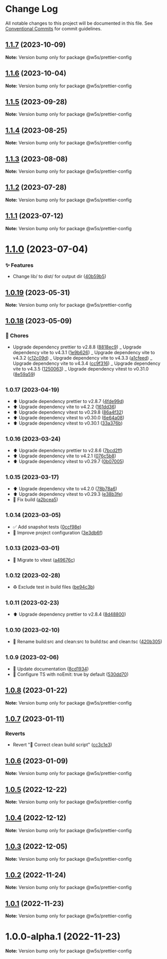 # Change Log

All notable changes to this project will be documented in this file.
See [Conventional Commits](https://conventionalcommits.org) for commit guidelines.

## [1.1.7](https://github.com/w5s/project-config/compare/@w5s/prettier-config@1.1.6...@w5s/prettier-config@1.1.7) (2023-10-09)

**Note:** Version bump only for package @w5s/prettier-config

## [1.1.6](https://github.com/w5s/project-config/compare/@w5s/prettier-config@1.1.5...@w5s/prettier-config@1.1.6) (2023-10-04)

**Note:** Version bump only for package @w5s/prettier-config

## [1.1.5](https://github.com/w5s/project-config/compare/@w5s/prettier-config@1.1.4...@w5s/prettier-config@1.1.5) (2023-09-28)

**Note:** Version bump only for package @w5s/prettier-config

## [1.1.4](https://github.com/w5s/project-config/compare/@w5s/prettier-config@1.1.3...@w5s/prettier-config@1.1.4) (2023-08-25)

**Note:** Version bump only for package @w5s/prettier-config

## [1.1.3](https://github.com/w5s/project-config/compare/@w5s/prettier-config@1.1.2...@w5s/prettier-config@1.1.3) (2023-08-08)

**Note:** Version bump only for package @w5s/prettier-config

## [1.1.2](https://github.com/w5s/project-config/compare/@w5s/prettier-config@1.1.1...@w5s/prettier-config@1.1.2) (2023-07-28)

**Note:** Version bump only for package @w5s/prettier-config

## [1.1.1](https://github.com/w5s/project-config/compare/@w5s/prettier-config@1.1.0...@w5s/prettier-config@1.1.1) (2023-07-12)

**Note:** Version bump only for package @w5s/prettier-config

# [1.1.0](https://github.com/w5s/project-config/compare/@w5s/prettier-config@1.0.19...@w5s/prettier-config@1.1.0) (2023-07-04)

### ✨ Features

- Change lib/ to dist/ for output dir ([40b59b5](https://github.com/w5s/project-config/commit/40b59b5))

## [1.0.19](https://github.com/w5s/project-config/compare/@w5s/prettier-config@1.0.18...@w5s/prettier-config@1.0.19) (2023-05-31)

**Note:** Version bump only for package @w5s/prettier-config

## [1.0.18](https://github.com/w5s/project-config/compare/@w5s/prettier-config@1.0.17...@w5s/prettier-config@1.0.18) (2023-05-09)

### 🎫 Chores

- Upgrade dependency prettier to v2.8.8 ([8818ec9](https://github.com/w5s/project-config/commit/8818ec9)) _ Upgrade dependency vite to v4.3.1 ([1e9b626](https://github.com/w5s/project-config/commit/1e9b626)) _ Upgrade dependency vite to v4.3.2 ([c12c09d](https://github.com/w5s/project-config/commit/c12c09d)) _ Upgrade dependency vite to v4.3.3 ([a1cfeed](https://github.com/w5s/project-config/commit/a1cfeed)) _ Upgrade dependency vite to v4.3.4 ([cc9f316](https://github.com/w5s/project-config/commit/cc9f316)) _ Upgrade dependency vite to v4.3.5 ([1250063](https://github.com/w5s/project-config/commit/1250063)) _ Upgrade dependency vitest to v0.31.0 ([8e59a59](https://github.com/w5s/project-config/commit/8e59a59))

## <small>1.0.17 (2023-04-19)</small>

- ⬆️ Upgrade dependency prettier to v2.8.7 ([4fde99d](https://github.com/w5s/project-config/commit/4fde99d))
- ⬆️ Upgrade dependency vite to v4.2.2 ([161dd36](https://github.com/w5s/project-config/commit/161dd36))
- ⬆️ Upgrade dependency vitest to v0.29.8 ([86a4f32](https://github.com/w5s/project-config/commit/86a4f32))
- ⬆️ Upgrade dependency vitest to v0.30.0 ([6e64a08](https://github.com/w5s/project-config/commit/6e64a08))
- ⬆️ Upgrade dependency vitest to v0.30.1 ([33a376b](https://github.com/w5s/project-config/commit/33a376b))

## <small>1.0.16 (2023-03-24)</small>

- ⬆️ Upgrade dependency prettier to v2.8.6 ([7bcd2ff](https://github.com/w5s/project-config/commit/7bcd2ff))
- ⬆️ Upgrade dependency vite to v4.2.1 ([076c5b8](https://github.com/w5s/project-config/commit/076c5b8))
- ⬆️ Upgrade dependency vitest to v0.29.7 ([0b07005](https://github.com/w5s/project-config/commit/0b07005))

## <small>1.0.15 (2023-03-17)</small>

- ⬆️ Upgrade dependency vite to v4.2.0 ([78b78a6](https://github.com/w5s/project-config/commit/78b78a6))
- ⬆️ Upgrade dependency vitest to v0.29.3 ([e38b3fe](https://github.com/w5s/project-config/commit/e38b3fe))
- 💚 Fix build ([a2bcea5](https://github.com/w5s/project-config/commit/a2bcea5))

## <small>1.0.14 (2023-03-05)</small>

- ✅ Add snapshot tests ([0ccf98e](https://github.com/w5s/project-config/commit/0ccf98e))
- 🔧 Improve project configuration ([3e3db6f](https://github.com/w5s/project-config/commit/3e3db6f))

## <small>1.0.13 (2023-03-01)</small>

- 👷 Migrate to vitest ([a49676c](https://github.com/w5s/project-config/commit/a49676c))

## <small>1.0.12 (2023-02-28)</small>

- ♻️ Exclude test in build files ([be94c3b](https://github.com/w5s/project-config/commit/be94c3b))

## <small>1.0.11 (2023-02-23)</small>

- ⬆️ Upgrade dependency prettier to v2.8.4 ([8d48800](https://github.com/w5s/project-config/commit/8d48800))

## <small>1.0.10 (2023-02-10)</small>

- 👷 Rename build:src and clean:src to build:tsc and clean:tsc ([420b305](https://github.com/w5s/project-config/commit/420b305))

## <small>1.0.9 (2023-02-06)</small>

- 📝 Update documentation ([8cd1934](https://github.com/w5s/project-config/commit/8cd1934))
- 🔧 Configure TS with noEmit: true by default ([530dd70](https://github.com/w5s/project-config/commit/530dd70))

## [1.0.8](https://github.com/w5s/project-config/compare/@w5s/prettier-config@1.0.7...@w5s/prettier-config@1.0.8) (2023-01-22)

**Note:** Version bump only for package @w5s/prettier-config

## [1.0.7](https://github.com/w5s/project-config/compare/@w5s/prettier-config@1.0.6...@w5s/prettier-config@1.0.7) (2023-01-11)

### Reverts

- Revert "💚 Correct clean build script" ([cc3c1e3](https://github.com/w5s/project-config/commit/cc3c1e3f20b3fd7c4412a3ac3ea199e005537468))

## [1.0.6](https://github.com/w5s/project-config/compare/@w5s/prettier-config@1.0.5...@w5s/prettier-config@1.0.6) (2023-01-09)

**Note:** Version bump only for package @w5s/prettier-config

## [1.0.5](https://github.com/w5s/project-config/compare/@w5s/prettier-config@1.0.4...@w5s/prettier-config@1.0.5) (2022-12-22)

**Note:** Version bump only for package @w5s/prettier-config

## [1.0.4](https://github.com/w5s/project-config/compare/@w5s/prettier-config@1.0.3...@w5s/prettier-config@1.0.4) (2022-12-12)

**Note:** Version bump only for package @w5s/prettier-config

## [1.0.3](https://github.com/w5s/project-config/compare/@w5s/prettier-config@1.0.2...@w5s/prettier-config@1.0.3) (2022-12-05)

**Note:** Version bump only for package @w5s/prettier-config

## [1.0.2](https://github.com/w5s/project-config/compare/@w5s/prettier-config@1.0.1...@w5s/prettier-config@1.0.2) (2022-11-24)

**Note:** Version bump only for package @w5s/prettier-config

## [1.0.1](https://github.com/w5s/project-config/compare/@w5s/prettier-config@1.0.0-alpha.1...@w5s/prettier-config@1.0.1) (2022-11-23)

**Note:** Version bump only for package @w5s/prettier-config

# 1.0.0-alpha.1 (2022-11-23)

**Note:** Version bump only for package @w5s/prettier-config

